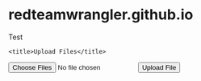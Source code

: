 # redteamwrangler.github.io
Test
<!DOCTYPE html>
<html lang="en">

<head>
    <meta charset="UTF-8">
    <meta name="viewport" content="width=device-width, initial-scale=1.0">
    <meta http-equiv="X-UA-Compatible" content="ie=edge">

    <title>Upload Files</title>

</head>

<body>
    <form method="post" enctype="multipart/form-data">
        <input type="file" name="files[]" multiple>
        <input type="submit" value="Upload File" name="submit">
    </form>
	<script src="upload.js"></script>
</body>

</html>
